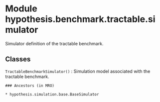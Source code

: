 Module hypothesis.benchmark.tractable.simulator
===============================================
Simulator definition of the tractable benchmark.

Classes
-------

`TractableBenchmarkSimulator()`
:   Simulation model associated with the tractable benchmark.

    ### Ancestors (in MRO)

    * hypothesis.simulation.base.BaseSimulator